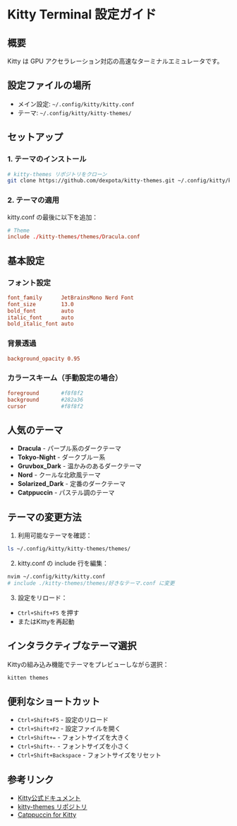 # Kitty Terminal 設定ガイド

## 概要
Kitty は GPU アクセラレーション対応の高速なターミナルエミュレータです。

## 設定ファイルの場所
- メイン設定: `~/.config/kitty/kitty.conf`
- テーマ: `~/.config/kitty/kitty-themes/`

## セットアップ

### 1. テーマのインストール
```bash
# kitty-themes リポジトリをクローン
git clone https://github.com/dexpota/kitty-themes.git ~/.config/kitty/kitty-themes
```

### 2. テーマの適用
kitty.conf の最後に以下を追加：
```conf
# Theme
include ./kitty-themes/themes/Dracula.conf
```

## 基本設定

### フォント設定
```conf
font_family      JetBrainsMono Nerd Font
font_size        13.0
bold_font        auto
italic_font      auto
bold_italic_font auto
```

### 背景透過
```conf
background_opacity 0.95
```

### カラースキーム（手動設定の場合）
```conf
foreground       #f8f8f2
background       #282a36
cursor           #f8f8f2
```

## 人気のテーマ

- **Dracula** - パープル系のダークテーマ
- **Tokyo-Night** - ダークブルー系
- **Gruvbox_Dark** - 温かみのあるダークテーマ
- **Nord** - クールな北欧風テーマ
- **Solarized_Dark** - 定番のダークテーマ
- **Catppuccin** - パステル調のテーマ

## テーマの変更方法

1. 利用可能なテーマを確認：
```bash
ls ~/.config/kitty/kitty-themes/themes/
```

2. kitty.conf の include 行を編集：
```bash
nvim ~/.config/kitty/kitty.conf
# include ./kitty-themes/themes/好きなテーマ.conf に変更
```

3. 設定をリロード：
- `Ctrl+Shift+F5` を押す
- またはKittyを再起動

## インタラクティブなテーマ選択

Kittyの組み込み機能でテーマをプレビューしながら選択：
```bash
kitten themes
```

## 便利なショートカット

- `Ctrl+Shift+F5` - 設定のリロード
- `Ctrl+Shift+F2` - 設定ファイルを開く
- `Ctrl+Shift+=` - フォントサイズを大きく
- `Ctrl+Shift+-` - フォントサイズを小さく
- `Ctrl+Shift+Backspace` - フォントサイズをリセット

## 参考リンク

- [Kitty公式ドキュメント](https://sw.kovidgoyal.net/kitty/)
- [kitty-themes リポジトリ](https://github.com/dexpota/kitty-themes)
- [Catppuccin for Kitty](https://github.com/catppuccin/kitty)